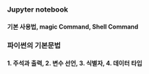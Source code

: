 ### Jupyter notebook
#### 기본 사용법,  magic Command,  Shell Command

### 파이썬의 기본문법
#### 1. 주석과 출력, 2. 변수 선언, 3. 식별자, 4. 데이터 타입
